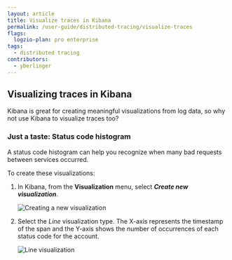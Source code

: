 ```yaml
---
layout: article
title: Visualize traces in Kibana
permalink: /user-guide/distributed-tracing/visualize-traces
flags:
  logzio-plan: pro enterprise
tags:
  - distributed tracing
contributors:
  - yberlinger
---
```


## Visualizing traces in Kibana

Kibana is great for creating meaningful visualizations from log data, so why not use Kibana to visualize traces too? 
  
  
### Just a taste: Status code histogram

A status code histogram can help you recognize when many bad requests between services occurred.

To create these visualizations:

1. In Kibana, from the **Visualization** menu, select **_Create new visualization_**.

    ![Creating a new visualization](https://dytvr9ot2sszz.cloudfront.net/logz-docs/distributed-tracing/kibana_histogram.png)

2. Select the *Line* visualization type. 
    The X-axis represents the timestamp of the span and the Y-axis shows the number of occurrences of each status code for the account.

    ![Line visualization](https://dytvr9ot2sszz.cloudfront.net/logz-docs/distributed-tracing/kibana_line_vis.png)

